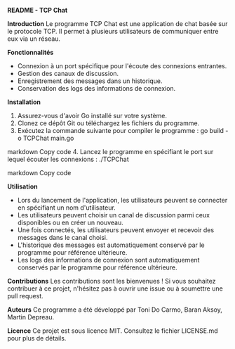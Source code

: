 **README - TCP Chat**

**Introduction**
Le programme TCP Chat est une application de chat basée sur le protocole TCP. Il permet à plusieurs utilisateurs de communiquer entre eux via un réseau.

**Fonctionnalités**
- Connexion à un port spécifique pour l'écoute des connexions entrantes.
- Gestion des canaux de discussion.
- Enregistrement des messages dans un historique.
- Conservation des logs des informations de connexion.

**Installation**
1. Assurez-vous d'avoir Go installé sur votre système.
2. Clonez ce dépôt Git ou téléchargez les fichiers du programme.
3. Exécutez la commande suivante pour compiler le programme :
go build -o TCPChat main.go

markdown
Copy code
4. Lancez le programme en spécifiant le port sur lequel écouter les connexions :
./TCPChat <port>

markdown
Copy code

**Utilisation**
- Lors du lancement de l'application, les utilisateurs peuvent se connecter en spécifiant un nom d'utilisateur.
- Les utilisateurs peuvent choisir un canal de discussion parmi ceux disponibles ou en créer un nouveau.
- Une fois connectés, les utilisateurs peuvent envoyer et recevoir des messages dans le canal choisi.
- L'historique des messages est automatiquement conservé par le programme pour référence ultérieure.
- Les logs des informations de connexion sont automatiquement conservés par le programme pour référence ultérieure.

**Contributions**
Les contributions sont les bienvenues ! Si vous souhaitez contribuer à ce projet, n'hésitez pas à ouvrir une issue ou à soumettre une pull request.

**Auteurs**
Ce programme a été développé par Toni Do Carmo, Baran Aksoy, Martin Depreau.

**Licence**
Ce projet est sous licence MIT. Consultez le fichier LICENSE.md pour plus de détails.
